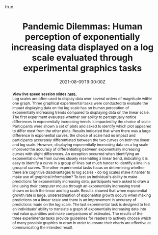 ---
abstract: "**View live speed session slides** [**here.**](https://earobinson95.github.io/presentations/Conferences/2021-JSM/2021-JSM-live-speed-session/index.html#1)



Log scales are often used to display data over several orders of magnitude within one graph. Three graphical experimental tasks were conducted to evaluate the impact displaying data on the log scale has on human perception of exponentially increasing trends compared to displaying data on the linear scale. The first experiment evaluates whether our ability to perceptually notice differences in exponentially increasing trends is impacted by the choice of scale. Participants were shown a set of plots and asked to identify which plot appeared to differ most from the other plots. Results indicated that when there was a large difference in exponential curves, the choice of scale had no impact and participants accurately differentiated between the two curves on both the linear and log scale. However, displaying exponentially increasing data on a log scale improved the accuracy of differentiating between exponentially increasing curves with slight differences. An exception occurred when identifying an exponential curve from curves closely resembling a linear trend, indicating it is easy to identify a curve in a group of lines but much harder to identify a line in a group of curves. The other experimental tasks focus on determining whether there are cognitive disadvantages to log scales - do log scales make it harder to make use of graphical information? To test an individual's ability to make predictions for exponentially increasing data, participants were asked to draw a line using their computer mouse through an exponentially increasing trend shown on both the linear and log scale. Results showed that when exponential growth rate is large, underestimation of exponential growth occurs when making predictions on a linear scale and there is an improvement in accuracy of predictions made on the log scale. The last experimental task is designed to test an individuals' ability to translate a graph of exponentially increasing data into real value quantities and make comparisons of estimates. The results of the three experimental tasks provide guidelines for readers to actively choose which of many possible graphics to draw in order to ensure their charts are effective at communicating the intended result."

address:
  city: 
  country: 
  postcode: 
  region: 
  street: 
all_day: false
authors: [Emily Robinson]
date: "2021-08-09T9:00:00Z"
date_end:
event: JSM 2021
event_url: 
featured: true
image:
  caption: 'Image credit: [**Financial Times**](https://ig.ft.com/coronavirus-chart/?areas=eur)'
  focal_point: Right
links:
# - icon: twitter
#   icon_pack: fab
#   name: Follow
#   url: 
location: Virtual JSM
math: true
projects:
- internal-project
publishDate: "2021-04-05T16:00:00Z"
# slides: example
summary: Log scales are often used to display data over several orders of magnitude within one graph. Three graphical experimental tasks were conducted to evaluate the impact displaying data on the log scale has on human perception of exponentially increasing trends compared to displaying data on the linear scale. The results provide guidelines for readers to actively choose which of many possible graphics to draw in order to ensure their charts are effective at communicating the intended result.
tags: 
  - Log Scale
  - Graphics
  - Perception
  - Experimental Design
title: "Pandemic Dilemmas: Human perception of exponentially increasing data displayed on a log scale evaluated through experimental graphics tasks"
url_code: "https://github.com/earobinson95/presentations/blob/master/Conferences/2021-JSM/2021-JSM-recording/index.rmd"
url_pdf: ""
url_slides: "https://earobinson95.github.io/presentations/Conferences/2021-JSM/2021-JSM-recording/index.html#1"
url_video: "https://www.emilyarobinson.com/"
---